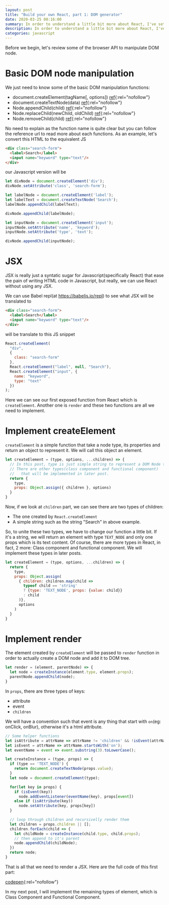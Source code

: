 ```yaml
---
layout: post
title: "Build your own React, part 1: DOM generator"
date: 2020-03-25 00:16:00
summary: In order to understand a little bit more about React, I've set a goal to build myself a library with the same functionality as React. In this post, I will begin with DOM generation and JSX.
description: In order to understand a little bit more about React, I've set a goal to build myself a library with the same functionality as React. In this post, I will begin with DOM generation and JSX.
categories: javascript
---
```


Before we begin, let's review some of the browser API to manipulate DOM node.

# Basic DOM node manipulation

We just need to know some of the basic DOM manipulation functions:

- document.createElement(tagName[, options]) [ref](https://developer.mozilla.org/en-US/docs/Web/API/Document/createElement){:rel="nofollow"}
- document.createTextNode(data) [ref](https://developer.mozilla.org/en-US/docs/Web/API/Document/createTextNode){:rel="nofollow"}
- Node.appendChild(child) [ref](https://developer.mozilla.org/en-US/docs/Web/API/Node/appendChild){:rel="nofollow"}
- Node.replaceChild(newChild, oldChild) [ref](https://developer.mozilla.org/en-US/docs/Web/API/Node/replaceChild){:rel="nofollow"}
- Node.removeChild(child) [ref](https://developer.mozilla.org/en-US/docs/Web/API/Node/replaceChild){:rel="nofollow"}

No need to explain as the function name is quite clear but you can follow the reference url to read more about each functions.
As an example, let's convert this HTML to the equivalent JS

```html
<div class="search-form">
  <label>Search</label>
  <input name="keyword" type="text"/>
</div>
```

our Javascript version will be

```js
let divNode = document.createElement('div');
divNode.setAttribute('class', 'search-form');

let labelNode = document.createElement('label');
let labelText = document.createTextNode('Search');
labelNode.appendChild(labelText);

divNode.appendChild(labelNode);

let inputNode = document.createElement('input');
inputNode.setAttribute('name', 'keyword');
inputNode.setAttribute('type', 'text');

divNode.appendChild(inputNode);
```

# JSX

JSX is really just a syntatic sugar for Javascript(specifically React) that ease the pain of writing HTML code in Javascript, but really, we can use React without using any JSX.

We can use Babel repl(at https://babeljs.io/repl) to see what JSX will be translated to

```html
<div class="search-form">
  <label>Search</label>
  <input name="keyword" type="text"/>
</div>
```

will be translate to this JS snippet

```js
React.createElement(
  "div",
  {
    class: "search-form"
  },
  React.createElement("label", null, "Search"),
  React.createElement("input", {
    name: "keyword",
    type: "text"
  })
);
```

Here we can see our first exposed function from React which is `createElement`. Another one is `render` and these two functions are all we need to implement.

# Implement createElement

`createElement` is a simple function that take a node type, its properties and return an object to represent it. We will call this object an element.

```js
let createElement = (type, options, ...children) => {
  // In this post, type is just simple string to represent a DOM Node type
  // There are other types(class component and functional component) 
  //   that will be implemented in later post.
  return {
    type,
    props: Object.assign({ children }, options)
  }
}
```

Now, if we look at `children` part, we can see there are two types of children:
  - The one created by `React.createElement`
  - A simple string such as the string "Search" in above example.

So, to unite these two types, we have to change our function a little bit.
If it's a string, we will return an element with type `TEXT_NODE` and only one props which is its text content.
Of course, there are more types in React, in fact, 2 more: Class component and functional component. We will implement these types in later posts.

```js
let createElement = (type, options, ...children) => {
  return {
    type,
    props: Object.assign(
      { children: children.map(child => 
        typeof child == 'string' 
        ? {type: 'TEXT_NODE', props: {value: child}}
        : child
      )},
      options
    )
  }
}
```

# Implement render

The element created by `createElement` will be passed to `render` function in order to actually create a DOM node and add it to DOM tree.

```js
let render = (element, parentNode) => {
  let node = createInstance(element.type, element.props);
  parentNode.appendChild(node);
}
```

In `props`, there are three types of keys:
- attribute
- event
- `children`

We will have a convention such that event is any thing that start with `on`(eg: onClick, onBlur), otherwise it's a html attribute.

```js
// Some helper functions
let isAttribute = attrName => attrName != 'children' && !isEvent(attrName);
let isEvent = attrName => attrName.startsWith('on');
let eventName = event => event.substring(3).toLowerCase();

let createInstance = (type, props) => {
  if (type == 'TEXT_NODE') {
    return document.createTextNode(props.value);
  }
  let node = document.createElement(type);

  for(let key in props) {
    if (isEvent(key))
      node.addEventListener(eventName(key), props[event])
    else if (isAttribute(key))
      node.setAttribute(key, props[key])
  }

  // loop through children and recursivelly render them
  let children = props.children || [];
  children.forEach(child => {
    let childNode = createInstance(child.type, child.props);
    // then append to it's parent
    node.appendChild(childNode);
  })
  return node;
}
```

That is all that we need to render a JSX. Here are the full code of this first part:

[codepen](https://codepen.io/harue/pen/NWqOmjx){:rel="nofollow"}

In my next post, I will implement the remaining types of element, which is Class Component and Functional Component.
